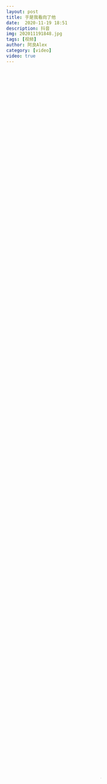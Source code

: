 ```yaml
---
layout: post
title: 于是我看向了他
date:  2020-11-19 18:51
description: 抖音
img: 202011191848.jpg
tags: [视频]
author: 阿良Alex
category: [video]
video: true
---
```

<video controls loop preload="auto" poster="/assets/img/202011191848.jpg" width="100%" height="100%" src="https://oss.xnan.top/oneindex/%E5%B8%85%E5%93%A5%E8%A7%86%E9%A2%91/%E9%98%BF%E8%89%AFAlex/%E4%BA%8E%E6%98%AF%E6%88%91%E7%9C%8B%E5%90%91%E4%BA%86%E4%BB%96.mp4"></video>
     
